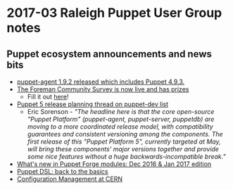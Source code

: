 # 2017-03 Raleigh Puppet User Group notes
## Puppet ecosystem announcements and news bits
+ [puppet-agent 1.9.2 released which includes Puppet 4.9.3.](https://docs.puppet.com/puppet/4.9/release_notes.html)
+ [The Foreman Community Survey is now live and has prizes](https://groups.google.com/forum/#!topic/foreman-users/RCJ26yl6OaA/discussion)
  - Fill it out [here](https://goo.gl/forms/xswoDALeJFoPMcy73)!
+ [Puppet 5 release planning thread on puppet-dev list](https://mail.google.com/mail/u/0/#label/puppet-dev/15a820437c0af1c5)
  - Eric Sorenson - *"The headline here is that the core open-source "Puppet Platform" (puppet-agent, puppet-server, puppetdb) are moving to a more coordinated release model, with compatibility guarantees and consistent versioning among the components. The first release of this "Puppet Platform 5", currently targeted at May, will bring these components' major versions together and provide some nice features without a huge backwards-incompatible break."*
+ [What's new in Puppet Forge modules: Dec 2016 & Jan 2017 edition](https://puppet.com/blog/whats-new-puppet-forge-modules-dec-2016-jan-2017-edition)
+ [Puppet DSL: back to the basics](https://www.slideshare.net/roidelapluie/puppet-dsl-back-to-the-basics)
+ [Configuration Management at CERN ](https://docs.google.com/presentation/d/1c1DaKB1_H90MLMKYa5Uzvv_FUK81n2xmuc8pVr16Cnw/present#slide=id.g190df41a3e_0_4)
